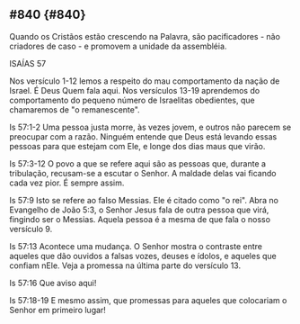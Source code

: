 ## #840 {#840}

Quando os Cristãos estão crescendo na Palavra, são pacificadores - não criadores de caso - e promovem a unidade da assembléia.

ISAÍAS 57

Nos versículo 1-12 lemos a respeito do mau comportamento da nação de Israel. É Deus Quem fala aqui. Nos versículos 13-19 aprendemos do comportamento do pequeno número de Israelitas obedientes, que chamaremos de &quot;o remanescente&quot;.

Is 57:1-2 Uma pessoa justa morre, às vezes jovem, e outros não parecem se preocupar com a razão. Ninguém entende que Deus está levando essas pessoas para que estejam com Ele, e longe dos dias maus que virão.

Is 57:3-12 O povo a que se refere aqui são as pessoas que, durante a tribulação, recusam-se a escutar o Senhor. A maldade delas vai ficando cada vez pior. É sempre assim.

Is 57:9 Isto se refere ao falso Messias. Ele é citado como &quot;o rei&quot;. Abra no Evangelho de João 5:3, o Senhor Jesus fala de outra pessoa que virá, fingindo ser o Messias. Aquela pessoa é a mesma de que fala o nosso versículo 9.

Is 57:13 Acontece uma mudança. O Senhor mostra o contraste entre aqueles que dão ouvidos a falsas vozes, deuses e ídolos, e aqueles que confiam nEle. Veja a promessa na última parte do versículo 13.

Is 57:16 Que aviso aqui!

Is 57:18-19 E mesmo assim, que promessas para aqueles que colocariam o Senhor em primeiro lugar!